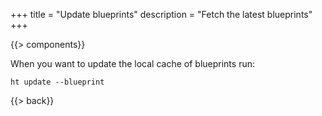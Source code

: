 +++
title = "Update blueprints"
description = "Fetch the latest blueprints"
+++

{{> components}}

When you want to update the local cache of blueprints run:

```text
ht update --blueprint
```

{{> back}}

